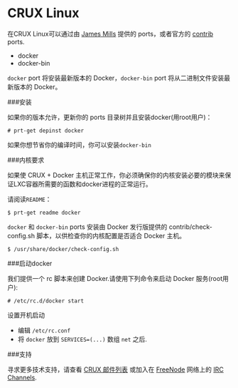 CRUX Linux
===

在CRUX Linux可以通过由 [James Mills](http://prologic.shortcircuit.net.au/) 提供的 ports，或者官方的 [contrib](http://crux.nu/portdb/?a=repo&q=contrib) ports.

- docker
- docker-bin

`docker` port 将安装最新版本的 Docker，`docker-bin` port 将从二进制文件安装最新版本的 Docker。

###安装

如果你的版本允许，更新你的 ports 目录树并且安装docker(用root用户)：

	# prt-get depinst docker

如果你想节省你的编译时间，你可以安装`docker-bin`

###内核要求

如果使 CRUX + Docker 主机正常工作，你必须确保你的内核安装必要的模块来保证LXC容器所需要的函数和docker进程的正常运行。

请阅读`README`：

	$ prt-get readme docker

`docker` 和 `docker-bin` ports 安装由 Docker 发行版提供的 contrib/check-config.sh 脚本，以供检查你的内核配置是否适合 Docker 主机。

	$ /usr/share/docker/check-config.sh

###启动docker

我们提供一个 rc 脚本来创建 Docker.请使用下列命令来启动 Docker 服务(root用户):

	# /etc/rc.d/docker start

设置开机启动

- 编辑 `/etc/rc.conf`
- 将 `docker` 放到 `SERVICES=(...)` 数组 `net` 之后.

###支持

寻求更多技术支持，请查看 [CRUX 邮件列表](http://crux.nu/Main/MailingLists) 或加入在 [FreeNode](http://freenode.net/) 网络上的 [IRC Channels](http://crux.nu/Main/IrcChannels).

